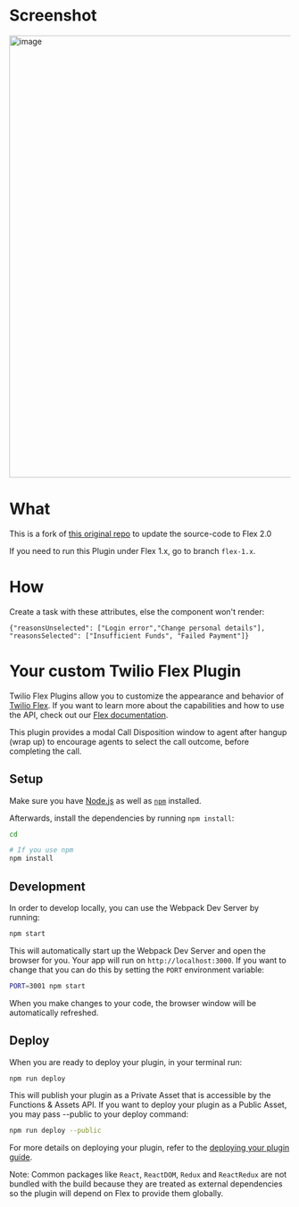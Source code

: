 # Screenshot

<img width="793" alt="image" src="https://user-images.githubusercontent.com/1012787/191533089-bf4f1e04-8372-4744-9173-f59b49544ac8.png">

# What

This is a fork of [this original repo](https://github.com/aestellwag/plugin-call-disposition) to update the source-code to Flex 2.0

If you need to run this Plugin under Flex 1.x, go to branch `flex-1.x`.

# How

Create a task with these attributes, else the component won't render:

`{"reasonsUnselected": ["Login error","Change personal details"], "reasonsSelected": ["Insufficient Funds", "Failed Payment"]}`

# Your custom Twilio Flex Plugin

Twilio Flex Plugins allow you to customize the appearance and behavior of [Twilio Flex](https://www.twilio.com/flex). If you want to learn more about the capabilities and how to use the API, check out our [Flex documentation](https://www.twilio.com/docs/flex).

This plugin provides a modal Call Disposition window to agent after hangup (wrap up) to encourage agents to select the call outcome, before completing the call.

## Setup

Make sure you have [Node.js](https://nodejs.org) as well as [`npm`](https://npmjs.com) installed.

Afterwards, install the dependencies by running `npm install`:

```bash
cd

# If you use npm
npm install
```

## Development

In order to develop locally, you can use the Webpack Dev Server by running:

```bash
npm start
```

This will automatically start up the Webpack Dev Server and open the browser for you. Your app will run on `http://localhost:3000`. If you want to change that you can do this by setting the `PORT` environment variable:

```bash
PORT=3001 npm start
```

When you make changes to your code, the browser window will be automatically refreshed.

## Deploy

When you are ready to deploy your plugin, in your terminal run:

```bash
npm run deploy
```

This will publish your plugin as a Private Asset that is accessible by the Functions & Assets API. If you want to deploy your plugin as a Public Asset, you may pass --public to your deploy command:

```bash
npm run deploy --public
```

For more details on deploying your plugin, refer to the [deploying your plugin guide](https://www.twilio.com/docs/flex/plugins#deploying-your-plugin).

Note: Common packages like `React`, `ReactDOM`, `Redux` and `ReactRedux` are not bundled with the build because they are treated as external dependencies so the plugin will depend on Flex to provide them globally.
